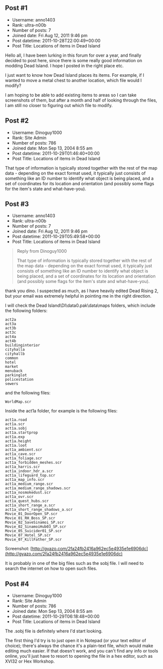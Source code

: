 ## Post #1
- Username: anno1403
- Rank: ultra-n00b
- Number of posts: 7
- Joined date: Fri Aug 12, 2011 9:46 pm
- Post datetime: 2011-10-28T22:00:49+00:00
- Post Title: Locations of items in Dead Island

Hello all, I have been lurking in this forum for over a year, and finally decided to post here, since there is some really good information on modding Dead Island. I hope I posted in the right place etc.

I just want to know how Dead Island places its items. For example, if I wanted to move a metal chest to another location, which file would I modify? 

I am hoping to be able to add existing  items to areas so I can take screenshots of them, but after a month and half of looking through the files, I am still no closer to figuring out which file to modify.
## Post #2
- Username: Dinoguy1000
- Rank: Site Admin
- Number of posts: 786
- Joined date: Mon Sep 13, 2004 8:55 am
- Post datetime: 2011-10-29T01:46:40+00:00
- Post Title: Locations of items in Dead Island

That type of information is typically stored together with the rest of the map data - depending on the exact format used, it typically just consists of something like an ID number to identify what object is being placed, and a set of coordinates for its location and orientation (and possibly some flags for the item's state and what-have-you).
## Post #3
- Username: anno1403
- Rank: ultra-n00b
- Number of posts: 7
- Joined date: Fri Aug 12, 2011 9:46 pm
- Post datetime: 2011-10-29T05:49:58+00:00
- Post Title: Locations of items in Dead Island

> Reply from Dinoguy1000
>
> That type of information is typically stored together with the rest of the map data - depending on the exact format used, it typically just consists of something like an ID number to identify what object is being placed, and a set of coordinates for its location and orientation (and possibly some flags for the item's state and what-have-you).

thank you dino. I suspected as much, as I have heavily edited Dead Rising 2, but your email was extremely helpful in pointing me in the right direction. 

I will check the Dead Island\DI\data0.pak\data\maps folders, which include the following folders:

```
act2a
act3a
act3b
act3c
act4a
act4b
buildinginterior
cityhalla
cityhallb
common
hotel
market
menuback
parkinglot
policestation
sewers
```


and the following files:

```
WorldMap.scr
```


Inside the act1a folder, for example is the following files:

```
act1a.road
act1a.scr
act1a.sobj
act1a.startprop
act1a.exp
act1a.height
act1a.loot
act1a_ambient.scr
act1a_cave.scr
act1a_foliage.scr
act1a_forbidden_meshes.scr
act1a_harris.scr
act1a_indoor_hdr_a.scr
act1a_lifeguard_top.scr
act1a_map_info.scr
act1a_medium_range.scr
act1a_medium_range_shadows.scr
act1a_nosmokedust.scr
act1a_ovr.scr
act1a_quest_hubs.scr
act1a_short_range_a.scr
act1a_short_range_shadows_a.scr
Movie_01_DoorOpen_SP.scr
Movie_01_RH_Boss_SP.scr
Movie_02_SaveSinamoi_SP.scr
Movie_02_SinamoiHub03_SP.scr
Movie_05_Suicider01_SP.scr
Movie_07_Hotel_SP.scr
Movie_07_KillFather_SP.scr
```


Screenshot: [http://gyazo.com/2fa24fb2416a962ec5e4935e1e6906dc](http://gyazo.com/2fa24fb2416a962ec5e4935e1e6906dc)

It is probably in one of the big files such as the sobj file. I will need to search the internet on how to open such files.
## Post #4
- Username: Dinoguy1000
- Rank: Site Admin
- Number of posts: 786
- Joined date: Mon Sep 13, 2004 8:55 am
- Post datetime: 2011-10-29T06:18:48+00:00
- Post Title: Locations of items in Dead Island

The .sobj file is definitely where I'd start looking. 

The first thing I'd try is to just open it in Notepad (or your text editor of choice); there's always the chance it's a plain-text file, which would make editing much easier. If that doesn't work, and you can't find any info or tools online, you'll just have to resort to opening the file in a hex editor, such as XVI32 or Hex Workshop.
